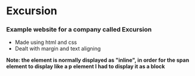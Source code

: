 # Excursion

### Example website for a company called Excursion

- Made using html and css
- Dealt with margin and text aligning

**Note: the <span> element is normally displayed as "inline", in order for the span element to display like a p element I had to display it as a block**


